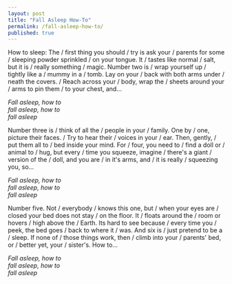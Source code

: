 ```yaml
---  
layout: post
title: "Fall Asleep How-To"
permalink: /fall-asleep-how-to/
published: true
---
```


How to sleep: The / first thing you should / try is ask your / parents for some / sleeping powder sprinkled / on your tongue. It / tastes like normal / salt, but it is / really something / magic. Number two is / wrap yourself up / tightly like a / mummy in a / tomb. Lay on your / back with both arms under / neath the covers. / Reach across your / body, wrap the / sheets around your / arms to pin them / to your chest, and...    
  
_Fall asleep, how to_  
_fall asleep, how to_  
_fall asleep_  
  
Number three is / think of all the / people in your / family. One by / one, picture their faces. / Try to hear their / voices in your / ear. Then, gently, / put them all to / bed inside your mind. For / four, you need to / find a doll or / animal to / hug, but every / time you squeeze, imagine / there's a giant / version of the / doll, and you are / in it's arms, and / it is really / squeezing you, so...  

_Fall asleep, how to_  
_fall asleep, how to_  
_fall asleep_  
  
Number five. Not / everybody / knows this one, but / when your eyes are / closed your bed does not stay / on the floor. It / floats around the / room or hovers / high above the / Earth. Its hard to see because / every time you / peek, the bed goes / back to where it / was. And six is / just pretend to be a / sleep. If none of / those things work, then / climb into your / parents' bed, or / better yet, your / sister's. How to...  
  
_Fall asleep, how to_  
_fall asleep, how to_  
_fall asleep_  
